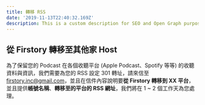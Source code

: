 ```yaml
---
title: 轉移 RSS
date: '2019-11-13T22:40:32.169Z'
description: This is a custom description for SEO and Open Graph purposes, rather than the default generated excerpt. Simply add a description field to the frontmatter.
---
```


## 從 Firstory 轉移至其他家 Host

為了保留您的 Podcast 在各個收聽平台 (Apple Podcast、Spotify 等等) 的收聽資料與資訊，我們需要為您的 RSS 設定 301 轉址，請來信至 [firstory.inc@gmail.com](mailto:firstory.inc@gmail.com)，並且在信件內容說明要**從 Firstory 轉移到 XX 平台**，並且提供**帳號名稱**、**轉移至的平台的 RSS 網址**，我們將在 1 ~ 2 個工作天為您處理。
